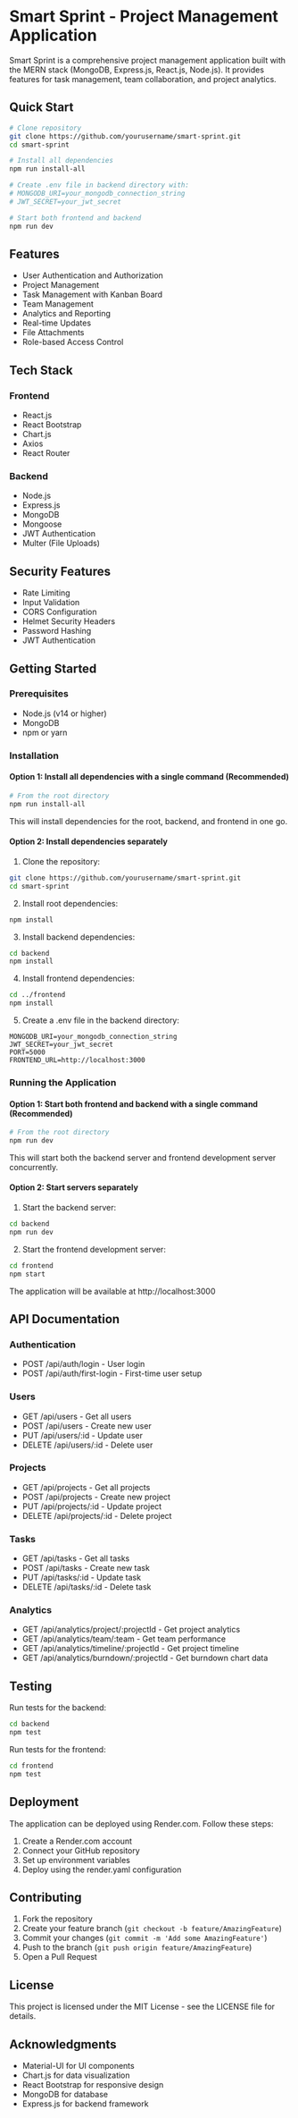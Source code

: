 # Smart Sprint - Project Management Application

Smart Sprint is a comprehensive project management application built with the MERN stack (MongoDB, Express.js, React.js, Node.js). It provides features for task management, team collaboration, and project analytics.

## Quick Start

```bash
# Clone repository
git clone https://github.com/yourusername/smart-sprint.git
cd smart-sprint

# Install all dependencies
npm run install-all

# Create .env file in backend directory with:
# MONGODB_URI=your_mongodb_connection_string
# JWT_SECRET=your_jwt_secret

# Start both frontend and backend
npm run dev
```

## Features

- User Authentication and Authorization
- Project Management
- Task Management with Kanban Board
- Team Management
- Analytics and Reporting
- Real-time Updates
- File Attachments
- Role-based Access Control

## Tech Stack

### Frontend
- React.js
- React Bootstrap
- Chart.js
- Axios
- React Router

### Backend
- Node.js
- Express.js
- MongoDB
- Mongoose
- JWT Authentication
- Multer (File Uploads)

## Security Features
- Rate Limiting
- Input Validation
- CORS Configuration
- Helmet Security Headers
- Password Hashing
- JWT Authentication

## Getting Started

### Prerequisites
- Node.js (v14 or higher)
- MongoDB
- npm or yarn

### Installation

#### Option 1: Install all dependencies with a single command (Recommended)
```bash
# From the root directory
npm run install-all
```
This will install dependencies for the root, backend, and frontend in one go.

#### Option 2: Install dependencies separately
1. Clone the repository:
```bash
git clone https://github.com/yourusername/smart-sprint.git
cd smart-sprint
```

2. Install root dependencies:
```bash
npm install
```

3. Install backend dependencies:
```bash
cd backend
npm install
```

4. Install frontend dependencies:
```bash
cd ../frontend
npm install
```

5. Create a .env file in the backend directory:
```env
MONGODB_URI=your_mongodb_connection_string
JWT_SECRET=your_jwt_secret
PORT=5000
FRONTEND_URL=http://localhost:3000
```

### Running the Application

#### Option 1: Start both frontend and backend with a single command (Recommended)
```bash
# From the root directory
npm run dev
```
This will start both the backend server and frontend development server concurrently.

#### Option 2: Start servers separately
1. Start the backend server:
```bash
cd backend
npm run dev
```

2. Start the frontend development server:
```bash
cd frontend
npm start
```

The application will be available at http://localhost:3000

## API Documentation

### Authentication
- POST /api/auth/login - User login
- POST /api/auth/first-login - First-time user setup

### Users
- GET /api/users - Get all users
- POST /api/users - Create new user
- PUT /api/users/:id - Update user
- DELETE /api/users/:id - Delete user

### Projects
- GET /api/projects - Get all projects
- POST /api/projects - Create new project
- PUT /api/projects/:id - Update project
- DELETE /api/projects/:id - Delete project

### Tasks
- GET /api/tasks - Get all tasks
- POST /api/tasks - Create new task
- PUT /api/tasks/:id - Update task
- DELETE /api/tasks/:id - Delete task

### Analytics
- GET /api/analytics/project/:projectId - Get project analytics
- GET /api/analytics/team/:team - Get team performance
- GET /api/analytics/timeline/:projectId - Get project timeline
- GET /api/analytics/burndown/:projectId - Get burndown chart data

## Testing

Run tests for the backend:
```bash
cd backend
npm test
```

Run tests for the frontend:
```bash
cd frontend
npm test
```

## Deployment

The application can be deployed using Render.com. Follow these steps:

1. Create a Render.com account
2. Connect your GitHub repository
3. Set up environment variables
4. Deploy using the render.yaml configuration

## Contributing

1. Fork the repository
2. Create your feature branch (`git checkout -b feature/AmazingFeature`)
3. Commit your changes (`git commit -m 'Add some AmazingFeature'`)
4. Push to the branch (`git push origin feature/AmazingFeature`)
5. Open a Pull Request

## License

This project is licensed under the MIT License - see the LICENSE file for details.

## Acknowledgments

- Material-UI for UI components
- Chart.js for data visualization
- React Bootstrap for responsive design
- MongoDB for database
- Express.js for backend framework 